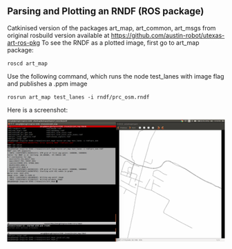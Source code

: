 ## Parsing and Plotting an RNDF (ROS package)

Catkinised version of the packages art_map, art_common, art_msgs from original rosbuild version available at https://github.com/austin-robot/utexas-art-ros-pkg
To see the RNDF as a plotted image, first go to art_map package:

```
roscd art_map
```
Use the following command, which runs the node test_lanes with image flag and publishes a .ppm image
```
rosrun art_map test_lanes -i rndf/prc_osm.rndf
```
Here is a screenshot:

![Alt text](mapPlot.png)


